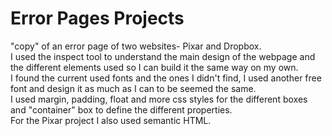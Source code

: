 # Error Pages Projects

"copy" of an error page of two websites- Pixar and Dropbox.  
I used the inspect tool to understand the main design of the webpage and the different elements used so I can build it the same way on my own.  
I found the current used fonts and the ones I didn't find, I used another free font and design it as much as I can to be seemed the same.  
I used margin, padding, float and more css styles for the different boxes and "container" box to define the different properties.  
For the Pixar project I also used semantic HTML.  


